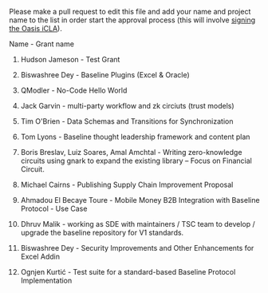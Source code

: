 Please make a pull request to edit this file and add your name and project name to the list in order start the approval process (this will involve [signing the Oasis iCLA](https://gist.github.com/OASIS-OP-Admin/8968911e16d9c245538d552e70af7378)).

Name - Grant name

1. Hudson Jameson - Test Grant
2. Biswashree Dey - Baseline Plugins (Excel & Oracle)
3. QModler - No-Code Hello World
4. Jack Garvin - multi-party workflow and zk circiuts (trust models)
5. Tim O'Brien - Data Schemas and Transitions for Synchronization
6. Tom Lyons - Baseline thought leadership framework and content plan
7. Boris Breslav, Luiz Soares, Amal Amchtal - Writing zero-knowledge circuits using gnark to expand the existing library – Focus on Financial Circuit.
8. Michael Cairns - Publishing Supply Chain Improvement Proposal
9. Ahmadou El Becaye Toure - Mobile Money B2B Integration with Baseline Protocol - Use Case
10. Dhruv Malik - working  as  SDE with maintainers / TSC   team to develop / upgrade the  baseline  repository for V1 standards.

11. Biswashree Dey - Security Improvements and Other Enhancements for Excel Addin
12. Ognjen Kurtić - Test suite for a standard-based Baseline Protocol Implementation

